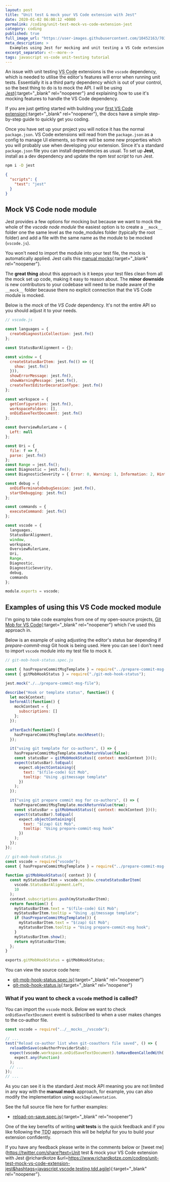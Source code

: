 ```yaml
---
layout: post
title: "Unit test & mock your VS Code extension with Jest"
date: 2020-01-02 06:00:12 +0000
permalink: /coding/unit-test-mock-vs-code-extension-jest
category: coding
published: true
full_image_url: "https://user-images.githubusercontent.com/10452163/70393368-f0b53e80-19e0-11ea-85fd-e7b415a4a31b.jpg"
meta_description: >
  Examples using Jest for mocking and unit testing a VS Code extension
excerpt_separator: <!--more-->
tags: javascript vs-code unit-testing tutorial
---
```


An issue with unit testing <abbr title="Visual Studio Code">VS Code</abbr> extensions is the `vscode` dependency, which is needed to utilise the editor's features will error when running unit tests. Essentially it is a third party dependency which is out of your control, so the best thing to do is to mock the API. I will be using [Jest](https://jestjs.io/docs/en/mock-functions){:target="\_blank" rel="noopener"} and explaining how to use it's mocking features to handle the VS Code dependency.

<!--more-->

If you are just getting started with building your [first VS Code extension](https://code.visualstudio.com/api/get-started/your-first-extension){:target="\_blank" rel="noopener"}, the docs have a simple step-by-step guide to quickly get you coding.

Once you have set up your project you will notice it has the normal `package.json`. VS Code extensions will read from the `package.json` as a config to manage UI elements, so there will be some new properties which you will probably use when developing your extension. Since it's a standard `package.json` file you can install dependencies as usual. To set up **Jest**, install as a dev dependency and update the npm _test script_ to run Jest.

```bash
npm i -D jest
```

```json
{
  "scripts": {
    "test": "jest"
  }
}
```

## Mock VS Code node module

Jest provides a few options for mocking but because we want to mock the whole of the _vscode node module_ the easiest option is to create a `__mock__` folder one the same level as the node_modules folder (typically the root folder) and add a file with the same name as the module to be mocked (`vscode.js`).

You won't need to import the module into your test file, the mock is automatically applied. Jest calls this [manual mocks](https://jestjs.io/docs/en/manual-mocks){:target="\_blank" rel="noopener"}.

The **great thing** about this approach is it keeps your test files clean from all the mock set up code, making it easy to reason about. The **minor downside** is new contributors to your codebase will need to be made aware of the `__mock__` folder because there no explicit connection that the VS Code module is mocked.

Below is the _mock_ of the _VS Code_ dependency. It's not the entire API so you should adjust it to your needs.

```javascript
// vscode.js

const languages = {
  createDiagnosticCollection: jest.fn()
};

const StatusBarAlignment = {};

const window = {
  createStatusBarItem: jest.fn(() => ({
    show: jest.fn()
  })),
  showErrorMessage: jest.fn(),
  showWarningMessage: jest.fn(),
  createTextEditorDecorationType: jest.fn()
};

const workspace = {
  getConfiguration: jest.fn(),
  workspaceFolders: [],
  onDidSaveTextDocument: jest.fn()
};

const OverviewRulerLane = {
  Left: null
};

const Uri = {
  file: f => f,
  parse: jest.fn()
};
const Range = jest.fn();
const Diagnostic = jest.fn();
const DiagnosticSeverity = { Error: 0, Warning: 1, Information: 2, Hint: 3 };

const debug = {
  onDidTerminateDebugSession: jest.fn(),
  startDebugging: jest.fn()
};

const commands = {
  executeCommand: jest.fn()
};

const vscode = {
  languages,
  StatusBarAlignment,
  window,
  workspace,
  OverviewRulerLane,
  Uri,
  Range,
  Diagnostic,
  DiagnosticSeverity,
  debug,
  commands
};

module.exports = vscode;
```

## Examples of using this VS Code mocked module

I'm going to take code examples from one of my open-source projects, [Git Mob for VS Code](https://github.com/rkotze/git-mob-vs-code){:target="\_blank" rel="noopener"} which I've used this approach in.

Below is an example of using adjusting the editor's status bar depending if _prepare-commit-msg_ Git hook is being used. Here you can see I don't need to import `vscode` module into my test file to mock it.

```javascript
// git-mob-hook-status.spec.js

const { hasPrepareCommitMsgTemplate } = require("../prepare-commit-msg-file");
const { gitMobHookStatus } = require("./git-mob-hook-status");

jest.mock("./../prepare-commit-msg-file");

describe("Hook or template status", function() {
  let mockContext;
  beforeAll(function() {
    mockContext = {
      subscriptions: []
    };
  });

  afterEach(function() {
    hasPrepareCommitMsgTemplate.mockReset();
  });

  it("using git template for co-authors", () => {
    hasPrepareCommitMsgTemplate.mockReturnValue(false);
    const statusBar = gitMobHookStatus({ context: mockContext })();
    expect(statusBar).toEqual(
      expect.objectContaining({
        text: "$(file-code) Git Mob",
        tooltip: "Using .gitmessage template"
      })
    );
  });

  it("using git prepare commit msg for co-authors", () => {
    hasPrepareCommitMsgTemplate.mockReturnValue(true);
    const statusBar = gitMobHookStatus({ context: mockContext })();
    expect(statusBar).toEqual(
      expect.objectContaining({
        text: "$(zap) Git Mob",
        tooltip: "Using prepare-commit-msg hook"
      })
    );
  });
});
```

```javascript
// git-mob-hook-status.js
const vscode = require("vscode");
const { hasPrepareCommitMsgTemplate } = require("../prepare-commit-msg-file");

function gitMobHookStatus({ context }) {
  const myStatusBarItem = vscode.window.createStatusBarItem(
    vscode.StatusBarAlignment.Left,
    10
  );
  context.subscriptions.push(myStatusBarItem);
  return function() {
    myStatusBarItem.text = "$(file-code) Git Mob";
    myStatusBarItem.tooltip = "Using .gitmessage template";
    if (hasPrepareCommitMsgTemplate()) {
      myStatusBarItem.text = "$(zap) Git Mob";
      myStatusBarItem.tooltip = "Using prepare-commit-msg hook";
    }
    myStatusBarItem.show();
    return myStatusBarItem;
  };
}

exports.gitMobHookStatus = gitMobHookStatus;
```

You can view the source code here: 

- [git-mob-hook-status.spec.js](https://github.com/rkotze/git-mob-vs-code/blob/a440b57dc3f991105aba30b41e7d77af118de73a/src/status-bar/git-mob-hook-status.spec.js){:target="\_blank" rel="noopener"}
- [git-mob-hook-status.js](https://github.com/rkotze/git-mob-vs-code/blob/a440b57dc3f991105aba30b41e7d77af118de73a/src/status-bar/git-mob-hook-status.js){:target="\_blank" rel="noopener"}

### What if you want to check a `vscode` method is called?

You can import the `vscode` mock. Below we want to check `onDidSaveTextDocument` event is subscribed to when a user makes changes to the co-author file.

```javascript
const vscode = require("../__mocks__/vscode");

// ...
test("Reload co-author list when git-coauthors file saved", () => {
  reloadOnSave(coAuthorProviderStub);
  expect(vscode.workspace.onDidSaveTextDocument).toHaveBeenCalledWith(
    expect.any(Function)
  );
  // ...
});
// ...
```

As you can see it is the standard Jest mock API meaning you are not limited in any way with the **manual mock** approach, for example, you can also modify the implementation using `mockImplementation`.

See the full source file here for further examples:

- [reload-on-save.spec.js](https://github.com/rkotze/git-mob-vs-code/blob/baf86ae15bf359bf409a6a3bdc7ac74850640433/src/reload-on-save.spec.js){:target="\_blank" rel="noopener"}

One of the key benefits of writing **unit tests** is the quick feedback and if you like following the <abbr title="Test-driven development">TDD</abbr> approach this will be helpful for you to build your extension confidently.

If you have any feedback please write in the comments below or [tweet me](https://twitter.com/share?text=Unit test & mock your VS Code extension with Jest @richardkotze &url=https://www.richardkotze.com/coding/unit-test-mock-vs-code-extension-jest&hashtags=javascript,vscode,testing,tdd,agile){:target="\_blank" rel="noopener"}.